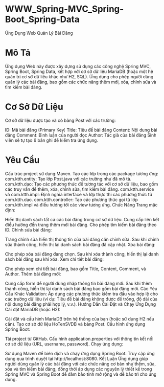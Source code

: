 # WWW_Spring-MVC_Spring-Boot_Spring-Data
Ứng Dụng Web Quản Lý Bài Đăng
# Mô Tả
Ứng dụng Web này được xây dựng sử dụng các công nghệ Spring MVC, Spring Boot, Spring Data, kết hợp với cơ sở dữ liệu MariaDB (hoặc một hệ quản trị cơ sở dữ liệu khác như H2, SQL). Ứng dụng cho phép người dùng quản lý các bài đăng, bao gồm các chức năng thêm mới, xóa, chỉnh sửa và tìm kiếm bài đăng.

# Cơ Sở Dữ Liệu
Cơ sở dữ liệu được tạo và có bảng Post với các trường:

ID: Mã bài đăng (Primary Key)
Title: Tiêu đề bài đăng
Content: Nội dung bài đăng
Comment: Bình luận của người đọc
Author: Tác giả của bài đăng
Sinh viên sẽ tự tạo 6 bản ghi để kiểm tra ứng dụng.

# Yêu Cầu
Cấu trúc project sử dụng Maven.
Tạo các lớp trong các package tương ứng:
com.ktth.entity: Tạo lớp Post.java với các trường như đã mô tả.
com.ktth.dao: Tạo các phương thức để tương tác với cơ sở dữ liệu, bao gồm các truy vấn để thêm, xóa, chỉnh sửa, tìm kiếm bài đăng.
com.ktth.service và com.ktth.impl: Định nghĩa interface và lớp thực thi các phương thức từ com.ktth.dao.
com.ktth.controller: Tạo các phương thức gọi từ lớp com.ktth.impl và điều hướng tới các view tương ứng.
Chức Năng
Trang mặc định:

Hiển thị danh sách tất cả các bài đăng trong cơ sở dữ liệu.
Cung cấp liên kết điều hướng đến trang thêm mới bài đăng.
Cho phép tìm kiếm bài đăng theo ID.
Chỉnh sửa bài đăng:

Trang chỉnh sửa hiển thị thông tin của bài đăng cần chỉnh sửa.
Sau khi chỉnh sửa thành công, hiển thị lại danh sách bài đăng đã cập nhật.
Xóa bài đăng:

Cho phép xóa bài đăng đang chọn.
Sau khi xóa thành công, hiển thị lại danh sách bài đăng sau khi xóa.
Xem chi tiết bài đăng:

Cho phép xem chi tiết bài đăng, bao gồm Title, Content, Comment, và Author.
Thêm bài đăng mới:

Cung cấp form để người dùng nhập thông tin bài đăng mới.
Sau khi thêm thành công, hiển thị lại danh sách bài đăng bao gồm bài đăng mới.
Các Yêu Cầu Khác
Validation: Áp dụng các phương thức kiểm tra đầu vào hợp lệ cho các trường dữ liệu (ví dụ: Tiêu đề bài đăng không được để trống, độ dài của nội dung bài đăng phải hợp lý, v.v.).
Hướng Dẫn Cài Đặt và Chạy Ứng Dụng
Cài đặt MariaDB (hoặc H2):

Cài đặt và cấu hình MariaDB trên hệ thống của bạn (hoặc sử dụng H2 nếu cần).
Tạo cơ sở dữ liệu HoTenSVDB và bảng Post.
Cấu hình ứng dụng Spring Boot:

Tải project từ GitHub.
Cấu hình application.properties với thông tin kết nối cơ sở dữ liệu (URL, username, password).
Chạy ứng dụng:

Sử dụng Maven để biên dịch và chạy ứng dụng Spring Boot.
Truy cập ứng dụng qua trình duyệt tại http://localhost:8080.
Kết Luận
Ứng dụng giúp người dùng quản lý các bài đăng với các chức năng cơ bản như thêm, sửa, xóa và tìm kiếm bài đăng, đồng thời áp dụng các nguyên lý thiết kế trong Spring MVC và Spring Boot để đảm bảo tính mở rộng và dễ bảo trì cho ứng dụng.

